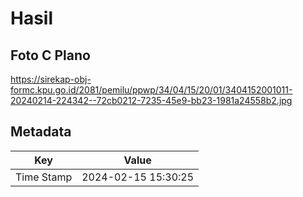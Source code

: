 # Hasil

## Foto C Plano

https://sirekap-obj-formc.kpu.go.id/2081/pemilu/ppwp/34/04/15/20/01/3404152001011-20240214-224342--72cb0212-7235-45e9-bb23-1981a24558b2.jpg


## Metadata

| Key        | Value               |
| ---------- | ------------------- |
| Time Stamp | 2024-02-15 15:30:25 |



